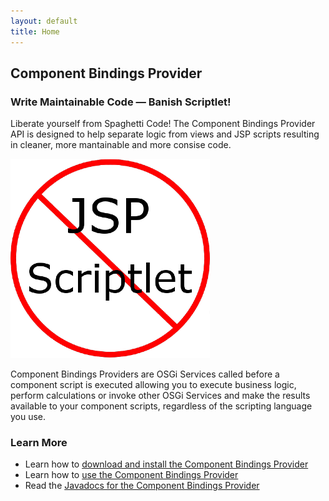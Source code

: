 ```yaml
---
layout: default
title: Home
---
```


## Component Bindings Provider

### Write Maintainable Code &mdash; Banish Scriptlet!

Liberate yourself from Spaghetti Code!  The Component Bindings Provider API is designed to help separate logic from views and JSP scripts resulting in cleaner, more mantainable and more consise code.

![No Scriptlet](images/no-scriptlet.png)

Component Bindings Providers are OSGi Services called before a component script is executed allowing you to execute business logic, perform calculations or invoke other OSGi Services and make the results available to your component scripts, regardless of the scripting language you use.  

### Learn More

 * Learn how to [download and install the Component Bindings Provider](installation.html)
 * Learn how to [use the Component Bindings Provider](usage.html)
 * Read the [Javadocs for the Component Bindings Provider](api.html)
